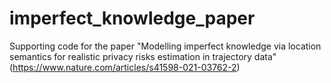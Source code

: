 # imperfect_knowledge_paper
Supporting code for the paper "Modelling imperfect knowledge via location semantics for realistic privacy risks estimation in trajectory data" (https://www.nature.com/articles/s41598-021-03762-2)
